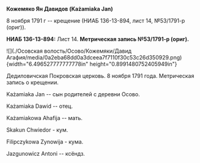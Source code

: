 **Кожемяко Ян Давидов (Każamiaka Jan)**

8 ноября 1791 г -- крещение (НИАБ 136-13-894, лист 14, №53/1791-р
(ориг)).

**НИАБ 136-13-894:** Лист 14. **Метрическая запись №53/1791-р (ориг).**

![](./Осовская волость/Осово/Кожемяки/Давид Агафия/media/0a2eba68dd0a3dceea7f7110f30c53c26d350929.png){width="6.496527777777778in"
height="0.8991480752405949in"}

Дедиловичская Покровская церковь. 8 ноября 1791 года. Метрическая запись
о крещении.

Każamiaka Jan -- сын родителей с деревни Осовo.

Każamiaka Dawid -- отец.

Każamiakowa Ahafija -- мать.

Skakun Chwiedor - кум.

Filipczykowa Zynowija - кума.

Jazgunowicz Antoni -- ксёндз.
